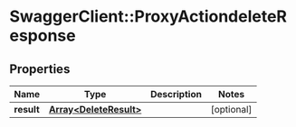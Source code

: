 # SwaggerClient::ProxyActiondeleteResponse

## Properties
Name | Type | Description | Notes
------------ | ------------- | ------------- | -------------
**result** | [**Array&lt;DeleteResult&gt;**](DeleteResult.md) |  | [optional] 


